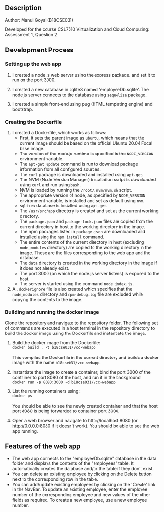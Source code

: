 ## Description

Author: Manul Goyal (B18CSE031)

Developed for the course CSL7510 Virtualization and Cloud Computing: Assessment 1, Question 2

## Development Process

### Setting up the web app

1. I created a node.js web server using the express package, and set it to run on the port 3000.

2. I created a new database in sqlite3 named 'employeeDb.sqlite'. The node.js server connects to the database using `sequelize` package.

3. I created a simple front-end using pug (HTML templating engine) and bootstrap.

### Creating the Dockerfile

1. I created a Dockerfile, which works as follows:
    * First, it sets the parent image as `ubuntu`, which means that the current image should be based on the official Ubuntu 20.04 Focal base image.
    * The version of the node.js runtime is specified in the `NODE_VERSION` environment variable.
    * The `apt-get update` command is run to download package information from all configured sources.
    * The `curl` package is downloaded and installed using `apt-get`.
    * The NVM (Node Version Manager) installation script is downloaded using `curl` and run using `bash`.
    * NVM is loaded by running the `/root/.nvm/nvm.sh` script.
    * The appropriate version of node, as specified by `NODE_VERSION` environment variable, is installed and set as default using `nvm`.
    * `sqlite3` database is installed using `apt-get`.
    * The `/usr/src/app` directory is created and set as the current working directory.
    * The `package.json` and `package-lock.json` files are copied from the current directory in host to the working directory in the image.
    * The npm packages listed in `package.json` are downloaded and installed using the `npm install` command.
    * The entire contents of the current directory in host (excluding `node_modules` directory) are copied to the working directory in the image. These are the files corresponding to the web app and the database.
    * The `data` directory is created in the working directory in the image if it does not already exist.
    * The port 3000 (on which the node.js server listens) is exposed to the host.
    * The server is started using the command `node index.js`.
2. A `.dockerignore` file is also created which specifies that the `node_modules` directory and `npm-debug.log` file are excluded while copying the contents to the image.

### Building and running the docker image

Clone the repository and navigate to the repository folder. The following set of commands are executed in a host terminal in the repository directory to build the docker image using the Dockerfile and instantiate the image:

1. Build the docker image from the Dockerfile: \
`docker build . -t b18cse031/vcc-webapp` \
\
This compiles the Dockerfile in the current directory and builds a docker image with the name `b18cse031/vcc-webapp`.

2. Instantiate the image to create a container, bind the port 3000 of the container to port 8080 of the host, and run it in the background: \
`docker run -p 8080:3000 -d b18cse031/vcc-webapp`

3. List the running containers using: \
`docker ps` \
\
You should be able to see the newly created container and that the host port 8080 is being forwarded to container port 3000.

4. Open a web browser and navigate to http://localhost:8080 (or http://0.0.0.0:8080 if it doesn't work). You should be able to see the web app running.

## Features of the web app

- The web app connects to the "employeeDb.sqlite" database in the data folder and displays the contents of the "employees" table. It automatically creates the database and/or the table if they don't exist.
- You can delete an existing employee by clicking on the Delete button next to the corresponding row in the table.
- You can add/update existing employees by clicking on the 'Create' link in the NavBar. To update an existing employee, enter the employee number of the corresponding employee and new values of the other fields as required. To create a new employee, use a new employee number.


